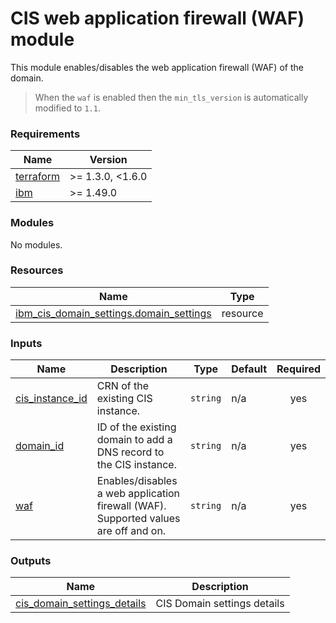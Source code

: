 # CIS web application firewall (WAF) module

This module enables/disables the web application firewall (WAF) of the domain.

> When the `waf` is enabled then the `min_tls_version` is automatically modified to `1.1`.

<!-- BEGINNING OF PRE-COMMIT-TERRAFORM DOCS HOOK -->
### Requirements

| Name | Version |
|------|---------|
| <a name="requirement_terraform"></a> [terraform](#requirement\_terraform) | >= 1.3.0, <1.6.0 |
| <a name="requirement_ibm"></a> [ibm](#requirement\_ibm) | >= 1.49.0 |

### Modules

No modules.

### Resources

| Name | Type |
|------|------|
| [ibm_cis_domain_settings.domain_settings](https://registry.terraform.io/providers/IBM-Cloud/ibm/latest/docs/resources/cis_domain_settings) | resource |

### Inputs

| Name | Description | Type | Default | Required |
|------|-------------|------|---------|:--------:|
| <a name="input_cis_instance_id"></a> [cis\_instance\_id](#input\_cis\_instance\_id) | CRN of the existing CIS instance. | `string` | n/a | yes |
| <a name="input_domain_id"></a> [domain\_id](#input\_domain\_id) | ID of the existing domain to add a DNS record to the CIS instance. | `string` | n/a | yes |
| <a name="input_waf"></a> [waf](#input\_waf) | Enables/disables a web application firewall (WAF). Supported values are off and on. | `string` | n/a | yes |

### Outputs

| Name | Description |
|------|-------------|
| <a name="output_cis_domain_settings_details"></a> [cis\_domain\_settings\_details](#output\_cis\_domain\_settings\_details) | CIS Domain settings details |
<!-- END OF PRE-COMMIT-TERRAFORM DOCS HOOK -->
